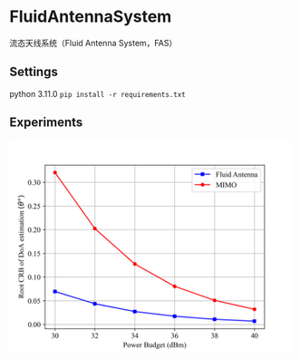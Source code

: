 # FluidAntennaSystem
流态天线系统（Fluid Antenna System，FAS）

## Settings
python 3.11.0
`
pip install -r requirements.txt
`

## Experiments
<img src="./figs/CRB_Power.png" width="500">